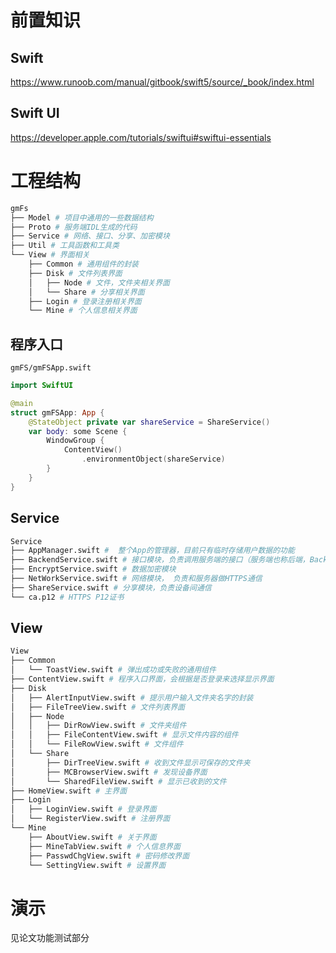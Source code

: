 #  前置知识

## Swift

https://www.runoob.com/manual/gitbook/swift5/source/_book/index.html

## Swift UI

https://developer.apple.com/tutorials/swiftui#swiftui-essentials

# 工程结构

```bash
gmFs
├── Model # 项目中通用的一些数据结构
├── Proto # 服务端IDL生成的代码
├── Service # 网络、接口、分享、加密模块
├── Util # 工具函数和工具类
└── View # 界面相关
    ├── Common # 通用组件的封装
    ├── Disk # 文件列表界面
    │   ├── Node # 文件，文件夹相关界面
    │   └── Share # 分享相关界面
    ├── Login # 登录注册相关界面
    └── Mine # 个人信息相关界面
```



## 程序入口

`gmFS/gmFSApp.swift`

```swift
import SwiftUI

@main
struct gmFSApp: App {
    @StateObject private var shareService = ShareService()
    var body: some Scene {
        WindowGroup {
            ContentView()
                .environmentObject(shareService)
        }
    }
}
```

## Service

```bash
Service
├── AppManager.swift # 	整个App的管理器，目前只有临时存储用户数据的功能
├── BackendService.swift # 接口模块，负责调用服务端的接口（服务端也称后端，Backend）
├── EncryptService.swift # 数据加密模块
├── NetWorkService.swift # 网络模块， 负责和服务器做HTTPS通信
├── ShareService.swift # 分享模块，负责设备间通信
└── ca.p12 # HTTPS P12证书
```

## View

```bash
View
├── Common
│   └── ToastView.swift # 弹出成功或失败的通用组件
├── ContentView.swift # 程序入口界面，会根据是否登录来选择显示界面
├── Disk
│   ├── AlertInputView.swift # 提示用户输入文件夹名字的封装
│   ├── FileTreeView.swift # 文件列表界面
│   ├── Node
│   │   ├── DirRowView.swift # 文件夹组件
│   │   ├── FileContentView.swift # 显示文件内容的组件
│   │   └── FileRowView.swift # 文件组件
│   └── Share
│       ├── DirTreeView.swift # 收到文件显示可保存的文件夹
│       ├── MCBrowserView.swift # 发现设备界面
│       └── SharedFileView.swift # 显示已收到的文件
├── HomeView.swift # 主界面
├── Login
│   ├── LoginView.swift # 登录界面
│   └── RegisterView.swift # 注册界面
└── Mine
    ├── AboutView.swift # 关于界面
    ├── MineTabView.swift # 个人信息界面
    ├── PasswdChgView.swift # 密码修改界面
    └── SettingView.swift # 设置界面
```

# 演示

见论文功能测试部分
